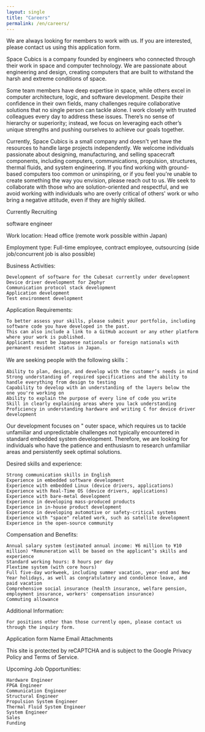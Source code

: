 ```yaml
---
layout: single
title: "Careers"
permalink: /en/careers/
---
```


We are always looking for members to work with us. If you are interested, please contact us using this application form.

Space Cubics is a company founded by engineers who connected through their work in space and computer technology. We are passionate about engineering and design, creating computers that are built to withstand the harsh and extreme conditions of space.

Some team members have deep expertise in space, while others excel in computer architecture, logic, and software development. Despite their confidence in their own fields, many challenges require collaborative solutions that no single person can tackle alone. I work closely with trusted colleagues every day to address these issues. There’s no sense of hierarchy or superiority; instead, we focus on leveraging each other’s unique strengths and pushing ourselves to achieve our goals together.

Currently, Space Cubics is a small company and doesn't yet have the resources to handle large projects independently. We welcome individuals passionate about designing, manufacturing, and selling spacecraft components, including computers, communications, propulsion, structures, thermal fluids, and system engineering. If you find working with ground-based computers too common or uninspiring, or if you feel you're unable to create something the way you envision, please reach out to us. We seek to collaborate with those who are solution-oriented and respectful, and we avoid working with individuals who are overly critical of others' work or who bring a negative attitude, even if they are highly skilled.

Currently Recruiting

software engineer

Work location: Head office (remote work possible within Japan)

Employment type: Full-time employee, contract employee, outsourcing (side job/concurrent job is also possible)

Business Activities:

    Development of software for the Cubesat currently under development
    Device driver development for Zephyr
    Communication protocol stack development
    Application development
    Test environment development


Application Requirements:

    To better assess your skills, please submit your portfolio, including software code you have developed in the past. 
    This can also include a link to a GitHub account or any other platform where your work is published.
    Applicants must be Japanese nationals or foreign nationals with permanent resident status in Japan.


We are seeking people with the following skills：

	Ability to plan, design, and develop with the customer’s needs in mind
	Strong understanding of required specifications and the ability to handle everything from design to testing
	Capability to develop with an understanding of the layers below the one you're working on
	Ability to explain the purpose of every line of code you write
	Skill in clearly explaining areas where you lack understanding
	Proficiency in understanding hardware and writing C for device driver development
    
Our development focuses on " outer space, which requires us to tackle unfamiliar and unpredictable challenges not typically encountered in standard embedded system development. Therefore, we are looking for individuals who have the patience and enthusiasm to research unfamiliar areas and persistently seek optimal solutions.


Desired skills and experience:

	Strong communication skills in English
	Experience in embedded software development
	Experience with embedded Linux (device drivers, applications)
	Experience with Real-Time OS (device drivers, applications)
	Experience with bare-metal development
	Experience in developing mass-produced products
	Experience in in-house product development
	Experience in developing automotive or safety-critical systems
	Experience with "space" related work, such as satellite development
	Experience in the open-source community



Compensation and Benefits:

    Annual salary system (estimated annual income: ¥6 million to ¥10 million) *Remuneration will be based on the applicant’s skills and experience
    Standard working hours: 8 hours per day
    Flextime system (with core hours)
    Full five-day workweek, including summer vacation, year-end and New Year holidays, as well as congratulatory and condolence leave, and paid vacation
    Comprehensive social insurance (health insurance, welfare pension, employment insurance, workers' compensation insurance)
    Commuting allowance



Additional Information:

    For positions other than those currently open, please contact us through the inquiry form.

Application form
Name
Email
Attachments


This site is protected by reCAPTCHA and is subject to the Google Privacy Policy and Terms of Service.

Upcoming Job Opportunities:

    Hardware Engineer
    FPGA Engineer
    Communication Engineer
    Structural Engineer
    Propulsion System Engineer
    Thermal Fluid System Engineer
    System Engineer
    Sales
    Funding